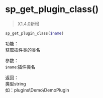 # sp_get_plugin_class()

> X1.4.0新增

```php
sp_get_plugin_class($name)
```
功能：  
获取插件类的类名

参数：  
`$name`:插件类名

返回：  
类型string  
如：plugins\Demo\DemoPlugin